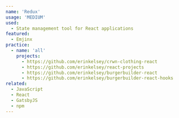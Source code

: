 ```yaml
---
name: 'Redux'
usage: 'MEDIUM'
used:
  - State management tool for React applications
featured:
  - Emjinx
practice:
  - name: 'all'
    projects:
      - https://github.com/erinkelsey/crwn-clothing-react
      - https://github.com/erinkelsey/react-projects
      - https://github.com/erinkelsey/burgerbuilder-react
      - https://github.com/erinkelsey/burgerbuilder-react-hooks
related:
  - JavaScript
  - React
  - GatsbyJS
  - npm
---
```

